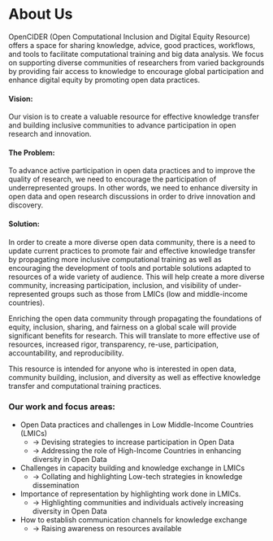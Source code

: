 # About Us

OpenCIDER \(Open Computational Inclusion and Digital Equity Resource\) offers a space for sharing knowledge, advice, good practices, workflows, and tools to facilitate computational training and big data analysis. We focus on supporting diverse communities of researchers from varied backgrounds by providing fair access to knowledge to encourage global participation and enhance digital equity by promoting open data practices.

#### Vision:

Our vision is to create a valuable resource for effective knowledge transfer and building inclusive communities to advance participation in open research and innovation.

#### The Problem:

To advance active participation in open data practices and to improve the quality of research, we need to encourage the participation of underrepresented groups. In other words, we need to enhance diversity in open data and open research discussions in order to drive innovation and discovery.

#### Solution:

In order to create a more diverse open data community, there is a need to update current practices to promote fair and effective knowledge transfer by propagating more inclusive computational training as well as encouraging the development of tools and portable solutions adapted to resources of a wide variety of audience. This will help create a more diverse community, increasing participation, inclusion, and visibility of under-represented groups such as those from LMICs \(low and middle-income countries\).

Enriching the open data community through propagating the foundations of equity, inclusion, sharing, and fairness on a global scale will provide significant benefits for research. This will translate to more effective use of resources, increased rigor, transparency, re-use, participation, accountability, and reproducibility.

This resource is intended for anyone who is interested in open data, community building, inclusion, and diversity as well as effective knowledge transfer and computational training practices.

### Our work and focus areas:

* Open Data practices and challenges in Low Middle-Income Countries \(LMICs\) 
  * → Devising strategies to increase participation in Open Data 
  * → Addressing the role of High-Income Countries in enhancing diversity in Open Data
* Challenges in capacity building and knowledge exchange in LMICs 
  * → Collating and highlighting Low-tech strategies in knowledge dissemination
* Importance of representation by highlighting work done in LMICs.
  * → Highlighting communities and individuals actively increasing diversity in Open Data
* How to establish communication channels for knowledge exchange 
  * → Raising awareness on resources available 

